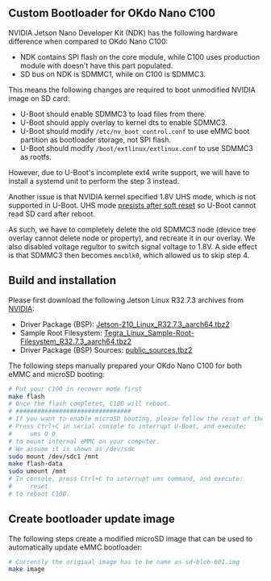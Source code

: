 ## Custom Bootloader for OKdo Nano C100

NVIDIA Jetson Nano Developer Kit (NDK) has the following hardware difference when compared to OKdo Nano C100:

* NDK contains SPI flash on the core module, while C100 uses production module with doesn't have this part populated.
* SD bus on NDK is SDMMC1, while on C100 is SDMMC3.

This means the following changes are required to boot unmodified NVIDIA image on SD card:

* U-Boot should enable SDMMC3 to load files from there.
* U-Boot should apply overlay to kernel dts to enable SDMMC3.
* U-Boot should modify `/etc/nv_boot_control.conf` to use eMMC boot partition as bootloader storage, not SPI flash.
* U-Boot should modify `/boot/extlinux/extlinux.conf` to use SDMMC3 as rootfs.

However, due to U-Boot's incomplete ext4 write support, we will have to install a systemd unit to perform the step 3 instead.

Another issue is that NVIDIA kernel specified 1.8V UHS mode, which is not supported in U-Boot. UHS mode [presists after soft reset](https://forums.developer.nvidia.com/t/jetson-nano-warm-resets-fail-with-u-boot-no-partition-table-errors/192511) so U-Boot cannot read SD card after reboot.

As such, we have to completely delete the old SDMMC3 node (device tree overlay cannot delete node or property), and recreate it in our overlay. We also disabled voltage regultor to switch signal voltage to 1.8V. A side effect is that SDMMC3 then becomes `mmcblk0`, which allowed us to skip step 4.

## Build and installation

Please first download the following Jetson Linux R32.7.3 archives from [NVIDIA](https://developer.nvidia.com/embedded/linux-tegra-r3273):

* Driver Package (BSP): [Jetson-210_Linux_R32.7.3_aarch64.tbz2](https://developer.nvidia.com/downloads/remetpack-463r32releasev73t210jetson-210linur3273aarch64tbz2)
* Sample Root Filesystem: [Tegra_Linux_Sample-Root-Filesystem_R32.7.3_aarch64.tbz2](https://developer.nvidia.com/downloads/remeleasev73t210tegralinusample-root-filesystemr3273aarch64tbz2)
* Driver Package (BSP) Sources: [public_sources.tbz2](https://developer.nvidia.com/downloads/remack-sdksjetpack-463r32releasev73sourcest210publicsourcestbz2)

The following steps manually prepared your OKdo Nano C100 for both eMMC and microSD booting:

```bash
# Put your C100 in recover mode first
make flash
# Once the flash completes, C100 will reboot.
# ################################
# If you want to enable microSD booting, please follow the reset of the guide:
# Press Ctrl+C in serial console to interrupt U-Boot, and execute:
#     ums 0 0
# to mount internal eMMC on your computer.
# We assume it is shown as /dev/sdc
sudo mount /dev/sdc1 /mnt
make flash-data
sudo umount /mnt
# In console, press Ctrl+C to interrupt ums command, and execute:
#     reset
# to reboot C100.
```

## Create bootloader update image

The following steps create a modified microSD image that can be used to automatically update eMMC bootloader:

```bash
# Currently the original image has to be name as sd-blob-b01.img
make image
```
